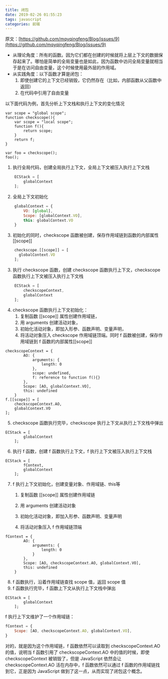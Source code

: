 ```yaml
---
title: 闭包
date: 2019-02-26 01:55:23
tags: javascript
categories: 前端
---
```

原文：[https://github.com/mqyqingfeng/Blog/issues/9](https://github.com/mqyqingfeng/Blog/issues/9)

- 从理论角度：所有的函数。因为它们都在创建的时候就将上层上下文的数据保存起来了。哪怕是简单的全局变量也是如此，因为函数中访问全局变量就相当于是在访问自由变量，这个时候使用最外层的作用域。
- 从实践角度：以下函数才算是闭包：
  1. 即使创建它的上下文已经销毁，它仍然存在（比如，内部函数从父函数中返回）
  2. 在代码中引用了自由变量

以下面代码为例，首先分析上下文栈和执行上下文的变化情况

```
var scope = "global scope";
function checkscope(){
    var scope = "local scope";
    function f(){
        return scope;
    }
    return f;
}

var foo = checkscope();
foo();
```

1. 执行全局代码，创建全局执行上下文，全局上下文被压入执行上下文栈

```js
    ECStack = [
        globalContext
    ];
```

2. 全局上下文初始化

```js
    globalContext = {
        VO: [global],
        Scope: [globalContext.VO],
        this: globalContext.VO
    }
```

3. 初始化的同时，checkscope 函数被创建，保存作用域链到函数的内部属性[[scope]]

```js
    checkscope.[[scope]] = [
      globalContext.VO
    ];
```

3. 执行 checkscope 函数，创建 checkscope 函数执行上下文，checkscope 函数执行上下文被压入执行上下文栈

```js
    ECStack = [
        checkscopeContext,
        globalContext
    ];
```

4. checkscope 函数执行上下文初始化：
   1. 复制函数 [[scope]] 属性创建作用域链，
   2. 用 arguments 创建活动对象，
   3. 初始化活动对象，即加入形参、函数声明、变量声明，
   4. 将活动对象压入 checkscope 作用域链顶端。同时 f 函数被创建，保存作用域链到 f 函数的内部属性[[scope]]

```
checkscopeContext = {
        AO: {
            arguments: {
                length: 0
            },
            scope: undefined,
            f: reference to function f(){}
        },
        Scope: [AO, globalContext.VO],
        this: undefined
    }
f.[[scope]] = [
	checkscopeContext.AO,
	globalContext.VO
];    
```

5. checkscope 函数执行完毕，checkscope 执行上下文从执行上下文栈中弹出

```
ECStack = [
        globalContext
    ];
```

6. 执行 f 函数，创建 f 函数执行上下文，f 执行上下文被压入执行上下文栈

```
ECStack = [
        fContext,
        globalContext
    ];
```

7. f 执行上下文初始化，创建变量对象、作用域链、this等

   1. 复制函数 [[scope]] 属性创建作用域链

   1. 用 arguments 创建活动对象

   1. 初始化活动对象，即加入形参、函数声明、变量声明

   1. 将活动对象压入 f 作用域链顶端

```
fContext = {
        AO: {
            arguments: {
                length: 0
            }
        },
        Scope: [AO, checkscopeContext.AO, globalContext.VO],
        this: undefined
    }
```

8. f 函数执行，沿着作用域链查找 scope 值，返回 scope 值
9. f 函数执行完毕，f 函数上下文从执行上下文栈中弹出

```
ECStack = [
        globalContext
    ];
```



f 执行上下文维护了一个作用域链：

```js
fContext = {
    Scope: [AO, checkscopeContext.AO, globalContext.VO],
}
```

对的，就是因为这个作用域链，f 函数依然可以读取到 checkscopeContext.AO 的值，说明当 f 函数引用了 checkscopeContext.AO 中的值的时候，即使 checkscopeContext 被销毁了，但是 JavaScript 依然会让 checkscopeContext.AO 活在内存中，f 函数依然可以通过 f 函数的作用域链找到它，正是因为 JavaScript 做到了这一点，从而实现了闭包这个概念。

